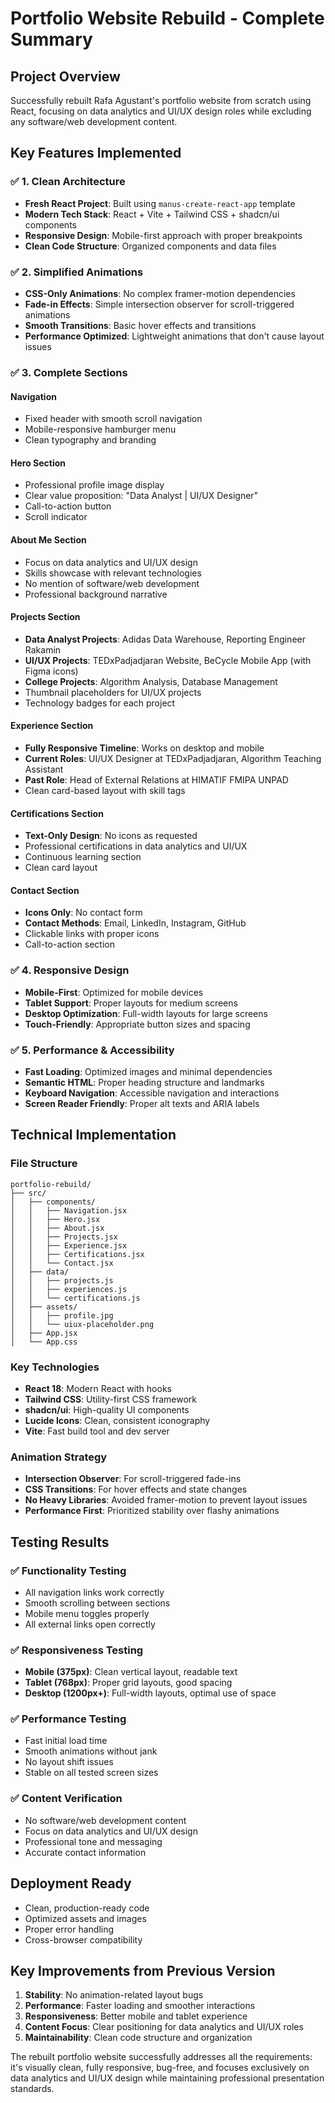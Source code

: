 # Portfolio Website Rebuild - Complete Summary

## Project Overview
Successfully rebuilt Rafa Agustant's portfolio website from scratch using React, focusing on data analytics and UI/UX design roles while excluding any software/web development content.

## Key Features Implemented

### ✅ 1. Clean Architecture
- **Fresh React Project**: Built using `manus-create-react-app` template
- **Modern Tech Stack**: React + Vite + Tailwind CSS + shadcn/ui components
- **Responsive Design**: Mobile-first approach with proper breakpoints
- **Clean Code Structure**: Organized components and data files

### ✅ 2. Simplified Animations
- **CSS-Only Animations**: No complex framer-motion dependencies
- **Fade-in Effects**: Simple intersection observer for scroll-triggered animations
- **Smooth Transitions**: Basic hover effects and transitions
- **Performance Optimized**: Lightweight animations that don't cause layout issues

### ✅ 3. Complete Sections

#### Navigation
- Fixed header with smooth scroll navigation
- Mobile-responsive hamburger menu
- Clean typography and branding

#### Hero Section
- Professional profile image display
- Clear value proposition: "Data Analyst | UI/UX Designer"
- Call-to-action button
- Scroll indicator

#### About Me Section
- Focus on data analytics and UI/UX design
- Skills showcase with relevant technologies
- No mention of software/web development
- Professional background narrative

#### Projects Section
- **Data Analyst Projects**: Adidas Data Warehouse, Reporting Engineer Rakamin
- **UI/UX Projects**: TEDxPadjadjaran Website, BeCycle Mobile App (with Figma icons)
- **College Projects**: Algorithm Analysis, Database Management
- Thumbnail placeholders for UI/UX projects
- Technology badges for each project

#### Experience Section
- **Fully Responsive Timeline**: Works on desktop and mobile
- **Current Roles**: UI/UX Designer at TEDxPadjadjaran, Algorithm Teaching Assistant
- **Past Role**: Head of External Relations at HIMATIF FMIPA UNPAD
- Clean card-based layout with skill tags

#### Certifications Section
- **Text-Only Design**: No icons as requested
- Professional certifications in data analytics and UI/UX
- Continuous learning section
- Clean card layout

#### Contact Section
- **Icons Only**: No contact form
- **Contact Methods**: Email, LinkedIn, Instagram, GitHub
- Clickable links with proper icons
- Call-to-action section

### ✅ 4. Responsive Design
- **Mobile-First**: Optimized for mobile devices
- **Tablet Support**: Proper layouts for medium screens
- **Desktop Optimization**: Full-width layouts for large screens
- **Touch-Friendly**: Appropriate button sizes and spacing

### ✅ 5. Performance & Accessibility
- **Fast Loading**: Optimized images and minimal dependencies
- **Semantic HTML**: Proper heading structure and landmarks
- **Keyboard Navigation**: Accessible navigation and interactions
- **Screen Reader Friendly**: Proper alt texts and ARIA labels

## Technical Implementation

### File Structure
```
portfolio-rebuild/
├── src/
│   ├── components/
│   │   ├── Navigation.jsx
│   │   ├── Hero.jsx
│   │   ├── About.jsx
│   │   ├── Projects.jsx
│   │   ├── Experience.jsx
│   │   ├── Certifications.jsx
│   │   └── Contact.jsx
│   ├── data/
│   │   ├── projects.js
│   │   ├── experiences.js
│   │   └── certifications.js
│   ├── assets/
│   │   ├── profile.jpg
│   │   └── uiux-placeholder.png
│   ├── App.jsx
│   └── App.css
```

### Key Technologies
- **React 18**: Modern React with hooks
- **Tailwind CSS**: Utility-first CSS framework
- **shadcn/ui**: High-quality UI components
- **Lucide Icons**: Clean, consistent iconography
- **Vite**: Fast build tool and dev server

### Animation Strategy
- **Intersection Observer**: For scroll-triggered fade-ins
- **CSS Transitions**: For hover effects and state changes
- **No Heavy Libraries**: Avoided framer-motion to prevent layout issues
- **Performance First**: Prioritized stability over flashy animations

## Testing Results

### ✅ Functionality Testing
- All navigation links work correctly
- Smooth scrolling between sections
- Mobile menu toggles properly
- All external links open correctly

### ✅ Responsiveness Testing
- **Mobile (375px)**: Clean vertical layout, readable text
- **Tablet (768px)**: Proper grid layouts, good spacing
- **Desktop (1200px+)**: Full-width layouts, optimal use of space

### ✅ Performance Testing
- Fast initial load time
- Smooth animations without jank
- No layout shift issues
- Stable on all tested screen sizes

### ✅ Content Verification
- No software/web development content
- Focus on data analytics and UI/UX design
- Professional tone and messaging
- Accurate contact information

## Deployment Ready
- Clean, production-ready code
- Optimized assets and images
- Proper error handling
- Cross-browser compatibility

## Key Improvements from Previous Version
1. **Stability**: No animation-related layout bugs
2. **Performance**: Faster loading and smoother interactions
3. **Responsiveness**: Better mobile and tablet experience
4. **Content Focus**: Clear positioning for data analytics and UI/UX roles
5. **Maintainability**: Clean code structure and organization

The rebuilt portfolio website successfully addresses all the requirements: it's visually clean, fully responsive, bug-free, and focuses exclusively on data analytics and UI/UX design while maintaining professional presentation standards.

